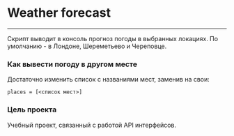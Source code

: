 # Weather forecast

---

Скрипт выводит в консоль прогноз погоды в выбранных локациях. По умолчанию - в Лондоне, Шереметьево и Череповце.

### Как вывести погоду в другом месте

Достаточно изменить список с названиями мест, заменив на свои:
```
places = [<список мест>]
```

### Цель проекта

Учебный проект, связанный с работой API интерфейсов.
